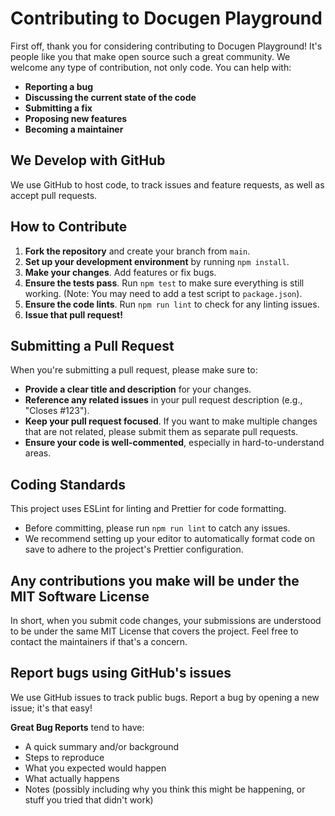 # Contributing to Docugen Playground

First off, thank you for considering contributing to Docugen Playground! It's people like you that make open source such a great community. We welcome any type of contribution, not only code. You can help with:

- **Reporting a bug**
- **Discussing the current state of the code**
- **Submitting a fix**
- **Proposing new features**
- **Becoming a maintainer**

## We Develop with GitHub

We use GitHub to host code, to track issues and feature requests, as well as accept pull requests.

## How to Contribute

1.  **Fork the repository** and create your branch from `main`.
2.  **Set up your development environment** by running `npm install`.
3.  **Make your changes**. Add features or fix bugs.
4.  **Ensure the tests pass**. Run `npm test` to make sure everything is still working. (Note: You may need to add a test script to `package.json`).
5.  **Ensure the code lints**. Run `npm run lint` to check for any linting issues.
6.  **Issue that pull request!**

## Submitting a Pull Request

When you're submitting a pull request, please make sure to:

- **Provide a clear title and description** for your changes.
- **Reference any related issues** in your pull request description (e.g., "Closes #123").
- **Keep your pull request focused**. If you want to make multiple changes that are not related, please submit them as separate pull requests.
- **Ensure your code is well-commented**, especially in hard-to-understand areas.

## Coding Standards

This project uses ESLint for linting and Prettier for code formatting.

- Before committing, please run `npm run lint` to catch any issues.
- We recommend setting up your editor to automatically format code on save to adhere to the project's Prettier configuration.

## Any contributions you make will be under the MIT Software License

In short, when you submit code changes, your submissions are understood to be under the same MIT License that covers the project. Feel free to contact the maintainers if that's a concern.

## Report bugs using GitHub's issues

We use GitHub issues to track public bugs. Report a bug by opening a new issue; it's that easy!

**Great Bug Reports** tend to have:

- A quick summary and/or background
- Steps to reproduce
- What you expected would happen
- What actually happens
- Notes (possibly including why you think this might be happening, or stuff you tried that didn't work)
